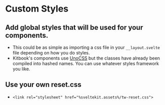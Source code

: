 # Custom Styles

## Add global styles that will be used for your components. 
- This could be as simple as importing a css file in your `__layout.svelte` file depending on how you do styles.
- Kitbook's components use [UnoCSS](https://github.com/unocss/unocss) but the classes have already been compiled into hashed names. You can use whatever styles framework you like.

## Use your own reset.css
- `<link rel="stylesheet" href="%sveltekit.assets%/tw-reset.css">`
